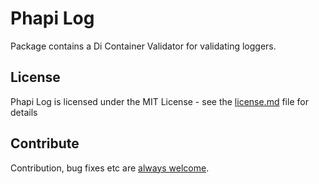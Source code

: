 # Phapi Log
Package contains a Di Container Validator for validating loggers.

## License
Phapi Log is licensed under the MIT License - see the [license.md](https://github.com/phapi/log/blob/master/license.md) file for details

## Contribute
Contribution, bug fixes etc are [always welcome](https://github.com/phapi/log/issues/new).
